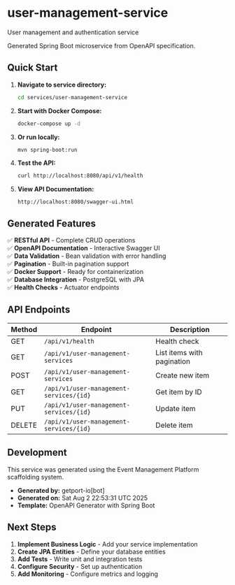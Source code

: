# user-management-service

User management and authentication service

Generated Spring Boot microservice from OpenAPI specification.

## Quick Start

1. **Navigate to service directory:**
   ```bash
   cd services/user-management-service
   ```

2. **Start with Docker Compose:**
   ```bash
   docker-compose up -d
   ```

3. **Or run locally:**
   ```bash
   mvn spring-boot:run
   ```

4. **Test the API:**
   ```bash
   curl http://localhost:8080/api/v1/health
   ```

5. **View API Documentation:**
   ```
   http://localhost:8080/swagger-ui.html
   ```

## Generated Features

✅ **RESTful API** - Complete CRUD operations  
✅ **OpenAPI Documentation** - Interactive Swagger UI  
✅ **Data Validation** - Bean validation with error handling  
✅ **Pagination** - Built-in pagination support  
✅ **Docker Support** - Ready for containerization  
✅ **Database Integration** - PostgreSQL with JPA  
✅ **Health Checks** - Actuator endpoints  

## API Endpoints

| Method | Endpoint | Description |
|--------|----------|-------------|
| GET | `/api/v1/health` | Health check |
| GET | `/api/v1/user-management-services` | List items with pagination |
| POST | `/api/v1/user-management-services` | Create new item |
| GET | `/api/v1/user-management-services/{id}` | Get item by ID |
| PUT | `/api/v1/user-management-services/{id}` | Update item |
| DELETE | `/api/v1/user-management-services/{id}` | Delete item |

## Development

This service was generated using the Event Management Platform scaffolding system.

- **Generated by:** getport-io[bot]
- **Generated on:** Sat Aug  2 22:53:31 UTC 2025
- **Template:** OpenAPI Generator with Spring Boot

## Next Steps

1. **Implement Business Logic** - Add your service implementation
2. **Create JPA Entities** - Define your database entities  
3. **Add Tests** - Write unit and integration tests
4. **Configure Security** - Set up authentication
5. **Add Monitoring** - Configure metrics and logging
